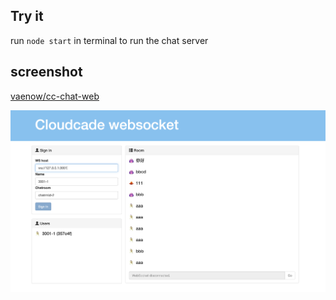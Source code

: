 
## Try it

run `node start` in terminal to run the chat server


## screenshot

[vaenow/cc-chat-web](https://github.com/vaenow/cc-chat-web)

![png](https://raw.githubusercontent.com/vaenow/cc-chat-web/master/static/images/WX20200311-071100%402x.png)

